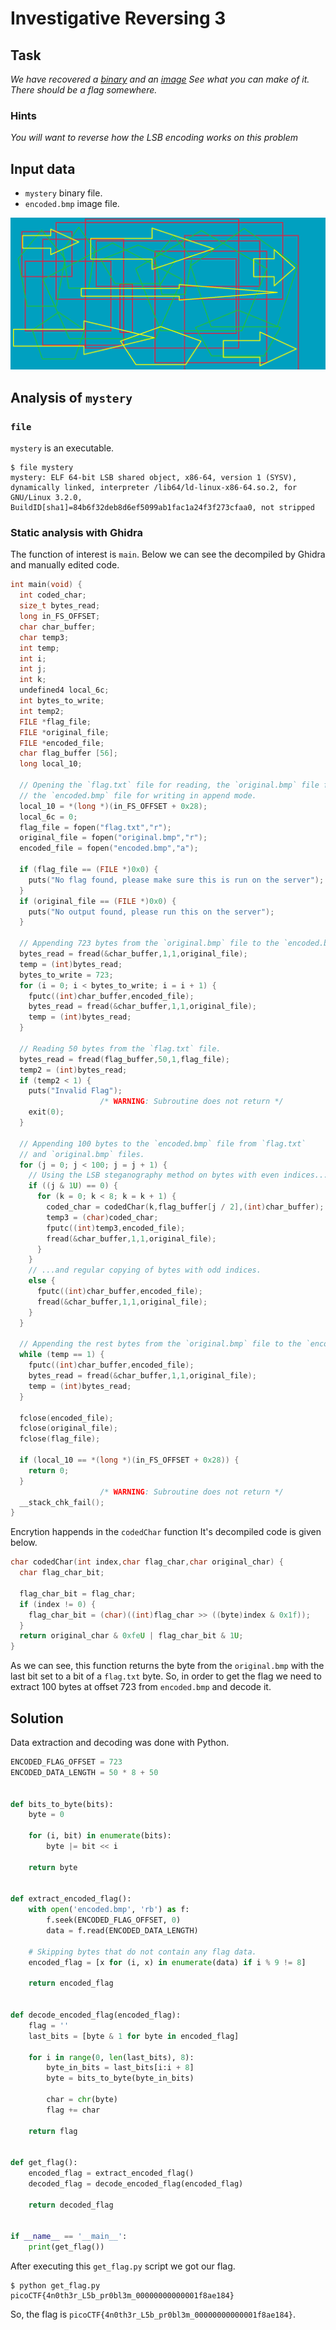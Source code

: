 # Investigative Reversing 3

## Task

*We have recovered a [binary](https://jupiter.challenges.picoctf.org/static/fd9d5bc48b1a6821ce8128672faf3edf/mystery) and 
an [image](https://jupiter.challenges.picoctf.org/static/fd9d5bc48b1a6821ce8128672faf3edf/encoded.bmp) 
See what you can make of it. There should be a flag somewhere.*

### Hints

*You will want to reverse how the LSB encoding works on this problem*

## Input data

* `mystery` binary file.
* `encoded.bmp` image file.

![encoded.bmp](https://github.com/KryvavyiPotii/ctf-write-ups/blob/main/picoCTF/picoCTF%202019/Investigative%20Reversing%203/encoded.bmp)

## Analysis of `mystery`

### `file`

`mystery` is an executable.

```console
$ file mystery 
mystery: ELF 64-bit LSB shared object, x86-64, version 1 (SYSV), dynamically linked, interpreter /lib64/ld-linux-x86-64.so.2, for GNU/Linux 3.2.0, BuildID[sha1]=84b6f32deb8d6ef5099ab1fac1a24f3f273cfaa0, not stripped
```

### Static analysis with Ghidra

The function of interest is `main`.
Below we can see the decompiled by Ghidra and manually edited code. 

```c
int main(void) {
  int coded_char;
  size_t bytes_read;
  long in_FS_OFFSET;
  char char_buffer;
  char temp3;
  int temp;
  int i;
  int j;
  int k;
  undefined4 local_6c;
  int bytes_to_write;
  int temp2;
  FILE *flag_file;
  FILE *original_file;
  FILE *encoded_file;
  char flag_buffer [56];
  long local_10;

  // Opening the `flag.txt` file for reading, the `original.bmp` file for reading and
  // the `encoded.bmp` file for writing in append mode. 
  local_10 = *(long *)(in_FS_OFFSET + 0x28);
  local_6c = 0;
  flag_file = fopen("flag.txt","r");
  original_file = fopen("original.bmp","r");
  encoded_file = fopen("encoded.bmp","a");

  if (flag_file == (FILE *)0x0) {
    puts("No flag found, please make sure this is run on the server");
  }
  if (original_file == (FILE *)0x0) {
    puts("No output found, please run this on the server");
  }

  // Appending 723 bytes from the `original.bmp` file to the `encoded.bmp` file. 
  bytes_read = fread(&char_buffer,1,1,original_file);
  temp = (int)bytes_read;
  bytes_to_write = 723;
  for (i = 0; i < bytes_to_write; i = i + 1) {
    fputc((int)char_buffer,encoded_file);
    bytes_read = fread(&char_buffer,1,1,original_file);
    temp = (int)bytes_read;
  }

  // Reading 50 bytes from the `flag.txt` file.
  bytes_read = fread(flag_buffer,50,1,flag_file);
  temp2 = (int)bytes_read;
  if (temp2 < 1) {
    puts("Invalid Flag");
                    /* WARNING: Subroutine does not return */
    exit(0);
  }

  // Appending 100 bytes to the `encoded.bmp` file from `flag.txt`
  // and `original.bmp` files.
  for (j = 0; j < 100; j = j + 1) {
    // Using the LSB steganography method on bytes with even indices...
    if ((j & 1U) == 0) {
      for (k = 0; k < 8; k = k + 1) {
        coded_char = codedChar(k,flag_buffer[j / 2],(int)char_buffer);
        temp3 = (char)coded_char;
        fputc((int)temp3,encoded_file);
        fread(&char_buffer,1,1,original_file);
      }
    }
    // ...and regular copying of bytes with odd indices.
    else {
      fputc((int)char_buffer,encoded_file);
      fread(&char_buffer,1,1,original_file);
    }
  }

  // Appending the rest bytes from the `original.bmp` file to the `encoded.bmp` file.
  while (temp == 1) {
    fputc((int)char_buffer,encoded_file);
    bytes_read = fread(&char_buffer,1,1,original_file);
    temp = (int)bytes_read;
  }

  fclose(encoded_file);
  fclose(original_file);
  fclose(flag_file);

  if (local_10 == *(long *)(in_FS_OFFSET + 0x28)) {
    return 0;
  }
                    /* WARNING: Subroutine does not return */
  __stack_chk_fail();
}
```

Encrytion happends in the `codedChar` function
It's decompiled code is given below.

```c
char codedChar(int index,char flag_char,char original_char) {
  char flag_char_bit;
  
  flag_char_bit = flag_char;
  if (index != 0) {
    flag_char_bit = (char)((int)flag_char >> ((byte)index & 0x1f));
  }
  return original_char & 0xfeU | flag_char_bit & 1U;
}
```

As we can see, this function returns the byte from the `original.bmp` with the last bit set to
a bit of a `flag.txt` byte.
So, in order to get the flag we need to extract 100 bytes at offset 723 from `encoded.bmp` and
decode it.
   
## Solution

Data extraction and decoding was done with Python.

```python
ENCODED_FLAG_OFFSET = 723
ENCODED_DATA_LENGTH = 50 * 8 + 50


def bits_to_byte(bits):
    byte = 0

    for (i, bit) in enumerate(bits):
        byte |= bit << i

    return byte


def extract_encoded_flag():
    with open('encoded.bmp', 'rb') as f:
        f.seek(ENCODED_FLAG_OFFSET, 0)
        data = f.read(ENCODED_DATA_LENGTH)

    # Skipping bytes that do not contain any flag data. 
    encoded_flag = [x for (i, x) in enumerate(data) if i % 9 != 8]
    
    return encoded_flag


def decode_encoded_flag(encoded_flag):
    flag = ''
    last_bits = [byte & 1 for byte in encoded_flag]
    
    for i in range(0, len(last_bits), 8):
        byte_in_bits = last_bits[i:i + 8]
        byte = bits_to_byte(byte_in_bits)

        char = chr(byte)
        flag += char

    return flag


def get_flag():
    encoded_flag = extract_encoded_flag()
    decoded_flag = decode_encoded_flag(encoded_flag)

    return decoded_flag


if __name__ == '__main__':
    print(get_flag())
```

After executing this `get_flag.py` script we got our flag.

```console
$ python get_flag.py 
picoCTF{4n0th3r_L5b_pr0bl3m_00000000000001f8ae184}
```

So, the flag is `picoCTF{4n0th3r_L5b_pr0bl3m_00000000000001f8ae184}`.
